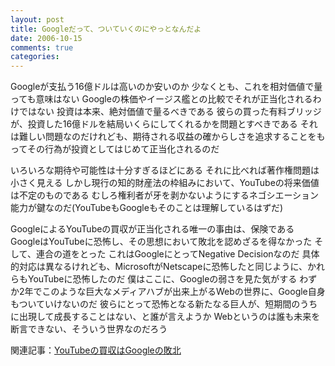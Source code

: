 ```yaml
---
layout: post
title: Googleだって、ついていくのにやっとなんだよ
date: 2006-10-15
comments: true
categories:
---
```



Googleが支払う16億ドルは高いのか安いのか
少なくとも、これを相対価値で量っても意味はない
Googleの株価やイージス艦との比較でそれが正当化されるわけではない
投資は本来、絶対価値で量るべきである
彼らの買った有料ブリッジが、投資した16億ドルを結局いくらにしてくれるかを問題とすべきである
それは難しい問題なのだけれども、期待される収益の確からしさを追求することをもってその行為が投資としてはじめて正当化されるのだ

いろいろな期待や可能性は十分すぎるほどにある
それに比べれば著作権問題は小さく見える
しかし現行の知的財産法の枠組みにおいて、YouTubeの将来価値は不定のものである
むしろ権利者が牙を剥かないようにするネゴシエーション能力が鍵なのだ(YouTubeもGoogleもそのことは理解しているはずだ)

GoogleによるYouTubeの買収が正当化される唯一の事由は、保険である
GoogleはYouTubeに恐怖し、その思想において敗北を認めざるを得なかった
そして、連合の道をとった
これはGoogleにとってNegative Decisionなのだ
具体的対応は異なるけれども、MicrosoftがNetscapeに恐怖したと同じように、かれらもYouTubeに恐怖したのだ
僕はここに、Googleの弱さを見た気がする
わずか2年でこのような巨大なメディアハブが出来上がるWebの世界に、Google自身もついていけないのだ
彼らにとって恐怖となる新たなる巨人が、短期間のうちに出現して成長することはない、と誰が言えようか
Webというのは誰も未来を断言できない、そういう世界なのだろう

関連記事：[YouTubeの買収はGoogleの敗北](http://d.hatena.ne.jp/keyesberry/20061011)